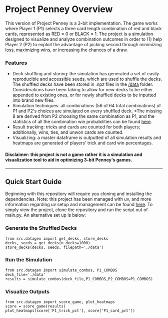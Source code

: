 # **Project Penney Overview**

This version of Project Penney is a 3-bit implementation. The game works where Player 1 (P1) selects a three card length combination of red and black cards, represented as RED = 0 or BLACK = 1. The project is a simulation designed to visualize and analyze combination outcomes in order to (1) help Player 2 (P2) to exploit the advantage of picking second through minimizing loss, maximizing wins, or increasing the chances of a draw. 

### Features
- Deck shuffling and storing: the simulation has generated a set of easily reproducible and accessible seeds, which are used to shuffle the decks. The shuffled decks have been stored in .npz files in the [/data](https://github.com/mrsanford/Project-Penney/tree/main/data) folder. Considerations have been taking to allow for new decks to be either appended to existing ones, or for newly shuffled decks to be inputted into brand new files.
- Simulation techniques: all combinations (56 of 64 total combinations) of P1 and P2's choices are simulated on every shuffled deck. *The missing 8 are derived from P2 choosing the same combination as P1, and the statistics of all the combination win probabilities can be found [here](https://en.wikipedia.org/wiki/Penney%27s_game#/media/File:Penney_game_graphs.svg).
- Result tracking: tricks and cards are counted for both players; additionally, wins, ties, and unwon cards are counted.
- Visualizing: a master dataframe is outputted of all simulation results and heatmaps are generated of players' trick and card win percentages.

#### Disclaimer: this project is not a game rather it is a simulation and visualization tool to aid in optimizing 3-bit Penney's games. 

--- 

## **Quick Start Guide**
Beginning with this repository will require you cloning  and installing the dependencies. Note: this project has been managed with uv, and more information regarding uv setup and management can be found [here](https://docs.astral.sh/uv/getting-started/installation/). To simply view the project, clone the repository and run the script out of main.py. An alternative set up is below:

### Generate the Shuffled Decks
```
from src.datagen import get_decks, store_decks
decks, seeds = get_decks(n_decks=1000)
store_decks(decks, seeds, filepath='./data')
```
### Run the Simulation
```
from src.datagen import simulate_combos, P1_COMBOS
deck_file='./data'
results = simulate_combos(deck_file,P1_COMBOS,P2_COMBOS=P1_COMBOS)
```
### Visualize Outputs
```
from src.datagen import score_game, plot_heatmaps
score = score_game(results)
plot_heatmaps(score['P1_trick_pct'], score['P1_card_pct'])
```
